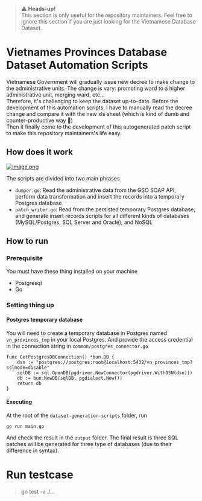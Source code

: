 > ⚠️ **Heads-up!**  
This section is only useful for the repository maintainers. Feel free to ignore this section if you are just looking for the Vietnamese Database Dataset.

# Vietnames Provinces Database Dataset Automation Scripts

Vietnamese Government will gradually issue new decree to make change to the administrative units. The change is vary: promoting ward to a higher administrative unit, merging ward, etc...  
Therefore, it's challenging to keep the dataset up-to-date. Before the development of this automation scripts, I have to manually read the decree change and compare it with the new xls sheet (which is kind of dumb and counter-productive way 🙈)  
Then it finally come to the development of this autogenerated patch script to make this repository maintainers's life easy.

## How does it work
[![image.png](https://i.postimg.cc/BnY9f29C/image.png)](https://postimg.cc/dhyS8k07)

The scripts are divided into two main phrases

- `dumper.go`: Read the administrative data from the GSO SOAP API, perform data transformation and insert the records into a temporary Postgres database  
- `patch_writer.go`: Read from the persisted temporary Postgres database, and generate insert records scripts for all different kinds of databases (MySQL/Postgres, SQL Server and Oracle), and NoSQL
## How to run
### Prerequisite
You must have these thing installed on your machine
- Postgresql
- Go
### Setting thing up
#### Postgres temporary database 
You will need to create a temporary database in Postgres named `vn_provinces_tmp` in your local Postgres. And provide the access credential in the connection string in `common/postgres_connector.go`
```golang
func GetPostgresDBConnection() *bun.DB {
	dsn := "postgres://postgres:root@localhost:5432/vn_provinces_tmp?sslmode=disable"
	sqlDB := sql.OpenDB(pgdriver.NewConnector(pgdriver.WithDSN(dsn)))
	db := bun.NewDB(sqlDB, pgdialect.New())
	return db
}
```

#### Executing
At the root of the `dataset-generation-scripts` folder, run
```shell
go run main.go
```
And check the result in the `output` folder. The final result is three SQL patches will be generated for three type of databases (due to their difference in syntax).

# Run testcase
> go test -v ./...
